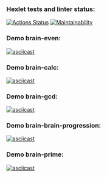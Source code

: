 ### Hexlet tests and linter status:
[![Actions Status](https://github.com/256sha9gag/fullstack-javascript-project-lvl1/workflows/hexlet-check/badge.svg)](https://github.com/256sha9gag/fullstack-javascript-project-lvl1/actions)
[![Maintainability](https://api.codeclimate.com/v1/badges/838ad1aff0f72273e48d/maintainability)](https://codeclimate.com/github/256sha9gag/fullstack-javascript-project-lvl1/maintainability)
### Demo brain-even:
[![asciicast](https://asciinema.org/a/511673.svg)](https://asciinema.org/a/511673)
### Demo brain-calc:
[![asciicast](https://asciinema.org/a/511520.svg)](https://asciinema.org/a/511520)
### Demo brain-gcd:
[![asciicast](https://asciinema.org/a/511633.svg)](https://asciinema.org/a/511633)
### Demo brain-brain-progression:
[![asciicast](https://asciinema.org/a/511675.svg)](https://asciinema.org/a/511675)
### Demo brain-prime:
[![asciicast](https://asciinema.org/a/511684.svg)](https://asciinema.org/a/511684)